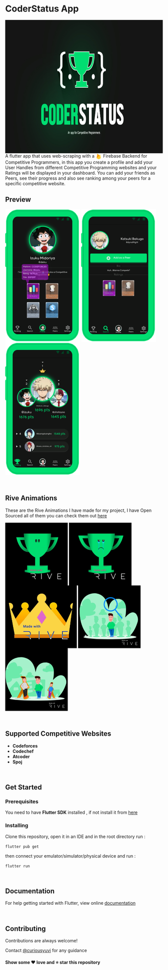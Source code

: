 
# CoderStatus App
<img src="readmeAssets/appBannerPlaystore.jpg" height="425" align="center" >
A flutter app that uses web-scraping with a <img src="readmeAssets/firebase.png" height="20" align="center" > Firebase Backend for Competitive Programmers, in this app you create a profile and add your User Handles from different Competitive Programming websites and your Ratings will be displayed in your dashboard. You can add your friends as Peers, see their progress and also see ranking among your peers for a specific competitive website.

<br>

## Preview

<img src="readmeAssets/Preview1.png" height="425" align="center" > <img src="readmeAssets/Preview2.png" height="425" align="center" > <img src="readmeAssets/Preview3.png" height="425" align="center" >

<br>

## Rive Animations
   These are the Rive Animations I have made for my project, I have Open Sourced all of them you can check them out [here](https://rive.app/curiousyuvi/)

<img src="readmeAssets/trophyHovering.gif" height="200" align="center" > <img src="readmeAssets/trophyCrying.gif" height="200" align="center" > <img src="readmeAssets/crownRotating.gif" height="200" align="center" > <img src="readmeAssets/searching.gif" height="200" align="center" > <img src="readmeAssets/noFriends.gif" height="200" align="center" >

<br>

## Supported Competitive Websites
- **Codeforces**
- **Codechef**
- **Atcoder**
- **Spoj**

<br>

## Get Started

### Prerequisites

You need to have **Flutter SDK** installed , if not install it from [here](https://flutter.dev/docs/get-started/install)

### Installing
Clone this repository, open it in an IDE and in the root directory run :

`flutter pub get`

then connect your emulator/simulator/physical device and run :

`flutter run`

<br>

## Documentation

For help getting started with Flutter, view online [documentation](https://flutter.dev/docs)

<br>

## Contributing

Contributions are always welcome!

Contact [@curiousyuvi](https://www.github.com/curiousyuvi) for any guidance

#### Show some :heart: love and :star: star this repository